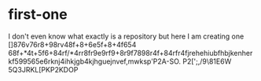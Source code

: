 # first-one
I don't even know what exactly is a repository but here I am creating one
[]876v76r8+98rv48f+8+6e5f+8+4f654
68f+*4t+5f6+84rf/*4rr8fr9e9rf9+8r9f7898r4f+84rfr4fjrehehiubfhbjkenherkf599565e6rknj4ihkjgb4kjhguejnvef,mwksp'P2A-SO.  P2[';,/9\81E6W
5Q3JRKL[PKP2KDOP
